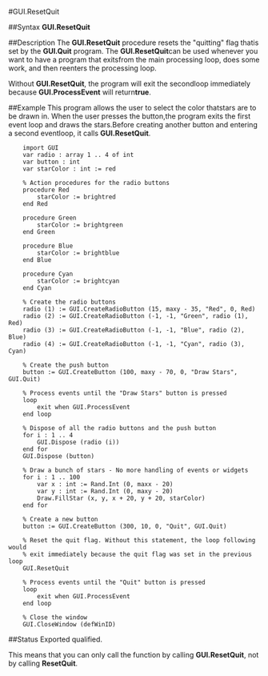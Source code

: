 
#GUI.ResetQuit

##Syntax
**GUI.ResetQuit**


##Description
The **GUI.ResetQuit** procedure resets the "quitting" flag thatis set by the **GUI.Quit** program. The **GUI.ResetQuit**can be used whenever you want to have a program that exitsfrom the main processing loop, does some work, and then reenters the processing loop.

Without **GUI.ResetQuit**, the program will exit the secondloop immediately because **GUI.ProcessEvent** will return**true**.

##Example
This program allows the user to select the color thatstars are to be drawn in.  When the user presses the button,the program exits the first event loop and draws the stars.Before creating another button and entering a second eventloop, it calls **GUI.ResetQuit**.



        import GUI
        var radio : array 1 .. 4 of int
        var button : int
        var starColor : int := red

        % Action procedures for the radio buttons
        procedure Red
            starColor := brightred
        end Red

        procedure Green
            starColor := brightgreen
        end Green

        procedure Blue
            starColor := brightblue
        end Blue

        procedure Cyan
            starColor := brightcyan
        end Cyan

        % Create the radio buttons
        radio (1) := GUI.CreateRadioButton (15, maxy - 35, "Red", 0, Red)
        radio (2) := GUI.CreateRadioButton (-1, -1, "Green", radio (1), Red)
        radio (3) := GUI.CreateRadioButton (-1, -1, "Blue", radio (2), Blue)
        radio (4) := GUI.CreateRadioButton (-1, -1, "Cyan", radio (3), Cyan)

        % Create the push button
        button := GUI.CreateButton (100, maxy - 70, 0, "Draw Stars", GUI.Quit)

        % Process events until the "Draw Stars" button is pressed
        loop
            exit when GUI.ProcessEvent
        end loop

        % Dispose of all the radio buttons and the push button
        for i : 1 .. 4
            GUI.Dispose (radio (i))
        end for
        GUI.Dispose (button)

        % Draw a bunch of stars - No more handling of events or widgets
        for i : 1 .. 100
            var x : int := Rand.Int (0, maxx - 20)
            var y : int := Rand.Int (0, maxy - 20)
            Draw.FillStar (x, y, x + 20, y + 20, starColor)
        end for

        % Create a new button
        button := GUI.CreateButton (300, 10, 0, "Quit", GUI.Quit)

        % Reset the quit flag. Without this statement, the loop following would
        % exit immediately because the quit flag was set in the previous loop
        GUI.ResetQuit

        % Process events until the "Quit" button is pressed
        loop
            exit when GUI.ProcessEvent
        end loop

        % Close the window
        GUI.CloseWindow (defWinID)
##Status
Exported qualified.

This means that you can only call the function by calling **GUI.ResetQuit**, not by calling **ResetQuit**.

